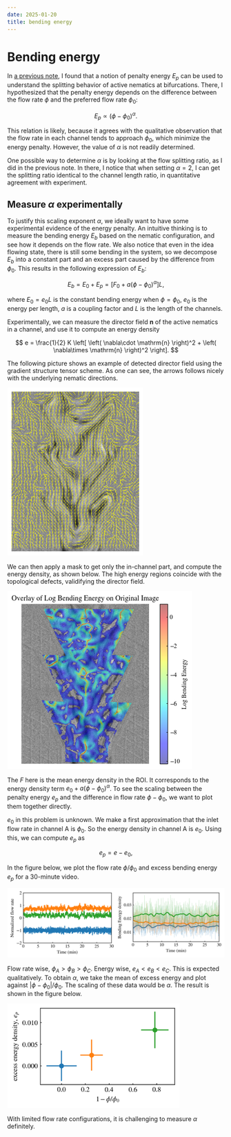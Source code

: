 ```yaml
---
date: 2025-01-20
title: bending energy
---
```


# Bending energy

In [a previous note](2024-11-21_idea-on-splitting-ratio.md), I found that a notion of penalty energy $E_p$ can be used to understand the splitting behavior of active nematics at bifurcations. There, I hypothesized that the penalty energy depends on the difference between the flow rate $\phi$ and the preferred flow rate $\phi_0$:

$$
E_p \propto (\phi - \phi_0)^\alpha.
$$

This relation is likely, because it agrees with the qualitative observation that the flow rate in each channel tends to approach $\phi_0$, which minimize the energy penalty. However, the value of $\alpha$ is not readily determined. 

One possible way to determine $\alpha$ is by looking at the flow splitting ratio, as I did in the previous note. In there, I notice that when setting $\alpha=2$, I can get the splitting ratio identical to the channel length ratio, in quantitative agreement with experiment. 

## Measure $\alpha$ experimentally

To justify this scaling exponent $\alpha$, we ideally want to have some experimental evidence of the energy penalty. An intuitive thinking is to measure the bending energy $E_b$ based on the nematic configuration, and see how it depends on the flow rate. We also notice that even in the idea flowing state, there is still some bending in the system, so we decompose $E_b$ into a constant part and an excess part caused by the difference from $\phi_0$. This results in the following expression of $E_b$:

$$
E_b = E_0 + E_p = \left[ F_0 + a(\phi-\phi_0)^\alpha \right] L,
$$

where $E_0=e_0L$ is the constant bending energy when $\phi=\phi_0$, $e_0$ is the energy per length, $a$ is a coupling factor and $L$ is the length of the channels. 

Experimentally, we can measure the director field $\mathbf{n}$ of the active nematics in a channel, and use it to compute an energy density 

$$
e = \frac{1}{2} K \left[ \left( \nabla\cdot \mathrm{n} \right)^2 + \left( \nabla\times \mathrm{n} \right)^2 \right].
$$

The following picture shows an example of detected director field using the gradient structure tensor scheme. As one can see, the arrows follows nicely with the underlying nematic directions. 

![picture 0](/assets/images/2025/01/director-field.png)  

We can then apply a mask to get only the in-channel part, and compute the energy density, as shown below. The high energy regions coincide with the topological defects, validifying the director field.

![picture 1](/assets/images/2025/01/bending-energy-overlay.png)  

The $F$ here is the mean energy density in the ROI. It corresponds to the energy density term $e_0 + a(\phi-\phi_0)^\alpha$. To see the scaling between the penalty energy $e_p$ and the difference in flow rate $\phi-\phi_0$, we want to plot them together directly.

$e_0$ in this problem is unknown. We make a first approximation that the inlet flow rate in channel A is $\phi_0$. So the energy density in channel A is $e_0$. Using this, we can compute $e_p$ as 

$$
e_p = e - e_0,
$$

In the figure below, we plot the flow rate $\phi/\phi_0$ and excess bending energy $e_p$ for a 30-minute video.

<img src="/assets/images/2025/01/flowrate-and-bending-energy.png" width=700px>

Flow rate wise, $\phi_A>\phi_B>\phi_C$. Energy wise, $e_A<e_B<e_C$. This is expected qualitatively. To obtain $\alpha$, we take the mean of excess energy and plot against $|\phi-\phi_0|/\phi_0$. The scaling of these data would be $\alpha$. The result is shown in the figure below.

<img src="/assets/images/2025/01/energy-vs-flowrate.png" width=400px> 

With limited flow rate configurations, it is challenging to measure $\alpha$ definitely. 

